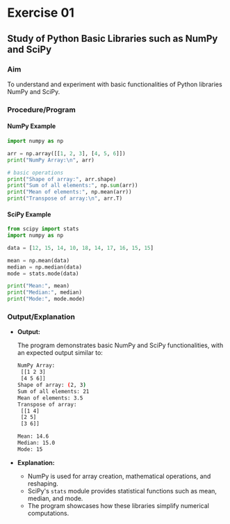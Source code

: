 # Exercise 01

## Study of Python Basic Libraries such as NumPy and SciPy  

### Aim  

To understand and experiment with basic functionalities of Python libraries NumPy and SciPy.  

### Procedure/Program  

#### NumPy Example  

```python
import numpy as np

arr = np.array([[1, 2, 3], [4, 5, 6]])
print("NumPy Array:\n", arr)

# basic operations
print("Shape of array:", arr.shape)
print("Sum of all elements:", np.sum(arr))
print("Mean of elements:", np.mean(arr))
print("Transpose of array:\n", arr.T)
```

#### SciPy Example  

```python
from scipy import stats
import numpy as np

data = [12, 15, 14, 10, 18, 14, 17, 16, 15, 15]

mean = np.mean(data)
median = np.median(data)
mode = stats.mode(data)

print("Mean:", mean)
print("Median:", median)
print("Mode:", mode.mode)
```

### Output/Explanation  

- **Output:**  

  The program demonstrates basic NumPy and SciPy functionalities, with an expected output similar to:  

  ```bash
  NumPy Array:
   [[1 2 3]
   [4 5 6]]
  Shape of array: (2, 3)
  Sum of all elements: 21
  Mean of elements: 3.5
  Transpose of array:
   [[1 4]
   [2 5]
   [3 6]]
  
  Mean: 14.6
  Median: 15.0
  Mode: 15
  ```

- **Explanation:**  
  - NumPy is used for array creation, mathematical operations, and reshaping.  
  - SciPy's `stats` module provides statistical functions such as mean, median, and mode.  
  - The program showcases how these libraries simplify numerical computations.
